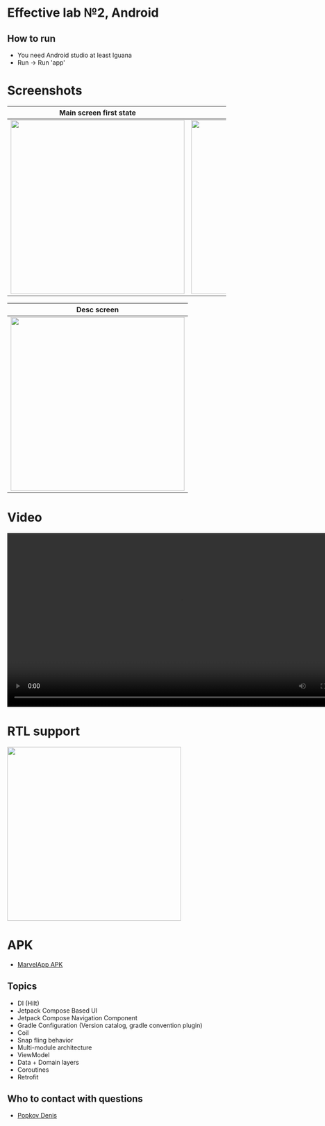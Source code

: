 # Effective lab №2, Android

## How to run

* You need Android studio at least Iguana
* Run -> Run 'app'

# Screenshots

|                                                Main screen first state                                                 |                                                Main screen second state                                                |
|:----------------------------------------------------------------------------------------------------------------------:|:----------------------------------------------------------------------------------------------------------------------:|
| <img src="https://github.com/DenisPopkov/MarvelApp/assets/57343209/32c0b7b0-e758-43f3-83a7-e343e4ac598d" height="400"> | <img src="https://github.com/DenisPopkov/MarvelApp/assets/57343209/0dcdf1e6-db92-47dd-b638-751cca90aaae" height="400"> |

|                                                      Desc screen                                                       |
|:----------------------------------------------------------------------------------------------------------------------:|
| <img src="https://github.com/DenisPopkov/MarvelApp/assets/57343209/a6e43b85-3173-400a-9f0d-5e2206e6f430" height="400"> |

# Video

<video src="https://github.com/DenisPopkov/MarvelApp/assets/57343209/511066bf-ef92-41ee-8088-da8559df352f" height="400"></video>

# RTL support

<img src="https://github.com/DenisPopkov/MarvelApp/assets/57343209/4ae2b6c9-7cd7-48fd-8dc0-16ce9a57631d" height="400" alt="">

# APK

* [MarvelApp APK](assets/app-release.apk)

## Topics

* DI (Hilt)
* Jetpack Compose Based UI
* Jetpack Compose Navigation Component
* Gradle Configuration (Version catalog, gradle convention plugin)
* Coil
* Snap fling behavior
* Multi-module architecture
* ViewModel
* Data + Domain layers
* Coroutines
* Retrofit

## Who to contact with questions

* [Popkov Denis](https://t.me/MolodoyDenis)